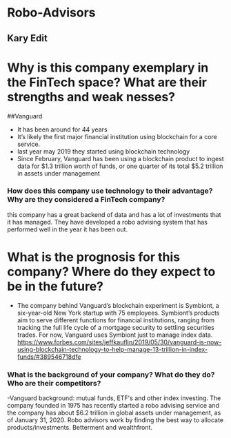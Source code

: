 # Robo-Advisors

## Kary Edit

# Why is this company exemplary in the FinTech space? What are their strengths and weak  nesses?
##Vanguard
* It has been around for 44 years
* It’s likely the first major financial institution using blockchain for a core service.
* last year may 2019 they started using blockchain technology
* Since February, Vanguard has been using a blockchain product to ingest data for $1.3 trillion worth of funds, or one quarter of its total $5.2 trillion in assets under management

### How does this company use technology to their advantage? Why are they considered a FinTech company?
this company has a great backend of data and has a lot of investments that it has managed. They have developed a robo advising system that has performed well in the year it has been out.

# What is the prognosis for this company? Where do they expect to be in the future?
* The company behind Vanguard’s blockchain experiment is Symbiont, a six-year-old New York startup with 75 employees. Symbiont’s products aim to serve different functions for financial institutions, ranging from tracking the full life cycle of a mortgage security to settling securities trades. For now, Vanguard uses Symbiont just to manage index data.
https://www.forbes.com/sites/jeffkauflin/2019/05/30/vanguard-is-now-using-blockchain-technology-to-help-manage-13-trillion-in-index-funds/#389546718dfe



### What is the background of your company? What do they do? Who are their competitors?

-Vanguard background: mutual funds, ETF's and other index investing. The company founded in 1975 has recently started a robo advising service and the company has about $6.2 trillion in global assets under management, as of January 31, 2020. Robo advisors work by finding the best way to allocate products/investments. Betterment and wealthfront.

